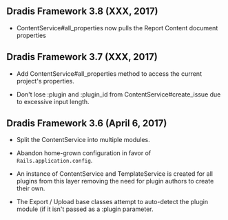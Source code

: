 ## Dradis Framework 3.8 (XXX, 2017) ##

* ContentService#all_properties now pulls the Report Content document properties

## Dradis Framework 3.7 (XXX, 2017) ##

*   Add ContentService#all_properties method to access the current project's
    properties.

*   Don't lose :plugin and :plugin_id from ContentService#create_issue due to
    excessive input length.

## Dradis Framework 3.6 (April 6, 2017) ##

*   Split the ContentService into multiple modules.

*   Abandon home-grown configuration in favor of `Rails.application.config`.

*   An instance of ContentService and TemplateService is created for all
    plugins from this layer removing the need for plugin authors to create
    their own.

*   The Export / Upload base classes attempt to auto-detect the plugin module
    (if it isn't passed as a :plugin parameter.
